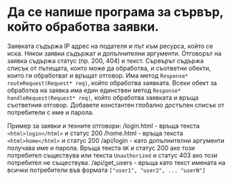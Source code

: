 # Да се напише програма за сървър, който обработва заявки.

Заявката съдържа IP адрес на подателя и път към ресурса, който се иска. Някои заявки съдържат и допълнителни аргументи.
Отговорът на заявка съдържа статус (пр. 200, 404) и текст.
Сървърът съдържа списък от пътищата, които може да обработва, и съответни обекти, които ги обработват и връщат отговор. Има метод `Response* routeRequest(Request* req)`, който обработва заявката.
Всеки обект за обработка на заявка има един единствен метод `Response* handleRequest(Request* req)`, който обработва заявката и връща съответния отговор.
Добавете константен глобално достъпен списък от потребители с име и парола.

Пример за заявки и техните отговори:
 /login.html - връща текста `<html>login</html>` и статус 200
 /home.html - връща текста `<html>home</html>` и статус 200
 /api/login - като допълнителни аргументи получава име и парола. Връща текста `OK` и статус 200 ако този потребител съществува или текста `Unauthorized` и статус 403 ако този потребител не съществува.
 /api/get_users - връща като текст имената на всички потребители във формата `["user1", "user2", ... "userN"]`
